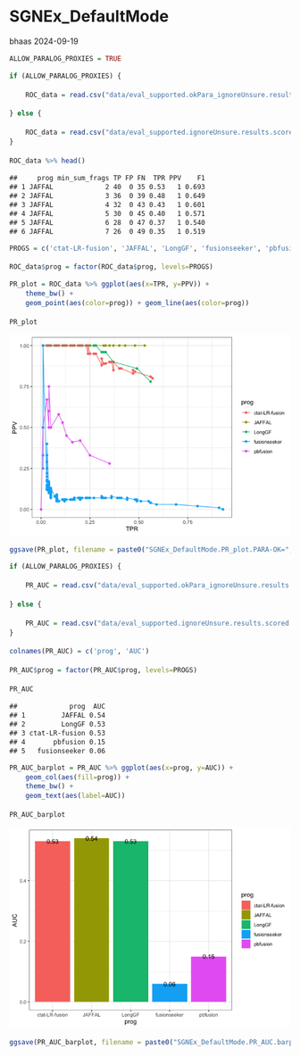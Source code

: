 SGNEx_DefaultMode
================
bhaas
2024-09-19

``` r
ALLOW_PARALOG_PROXIES = TRUE
```

``` r
if (ALLOW_PARALOG_PROXIES) { 

    ROC_data = read.csv("data/eval_supported.okPara_ignoreUnsure.results.scored.ROC", header=T, sep="\t")

} else {
    
    ROC_data = read.csv("data/eval_supported.ignoreUnsure.results.scored.ROC", header=T, sep="\t")
}

ROC_data %>% head()
```

    ##     prog min_sum_frags TP FP FN  TPR PPV    F1
    ## 1 JAFFAL             2 40  0 35 0.53   1 0.693
    ## 2 JAFFAL             3 36  0 39 0.48   1 0.649
    ## 3 JAFFAL             4 32  0 43 0.43   1 0.601
    ## 4 JAFFAL             5 30  0 45 0.40   1 0.571
    ## 5 JAFFAL             6 28  0 47 0.37   1 0.540
    ## 6 JAFFAL             7 26  0 49 0.35   1 0.519

``` r
PROGS = c('ctat-LR-fusion', 'JAFFAL', 'LongGF', 'fusionseeker', 'pbfusion')

ROC_data$prog = factor(ROC_data$prog, levels=PROGS)
```

``` r
PR_plot = ROC_data %>% ggplot(aes(x=TPR, y=PPV)) + 
    theme_bw() +
    geom_point(aes(color=prog)) + geom_line(aes(color=prog))

PR_plot
```

![](SGNEx_DefaultModes_files/figure-gfm/unnamed-chunk-4-1.png)<!-- -->

``` r
ggsave(PR_plot, filename = paste0("SGNEx_DefaultMode.PR_plot.PARA-OK=", ALLOW_PARALOG_PROXIES, ".svg"), height = 4, width=6 )
```

``` r
if (ALLOW_PARALOG_PROXIES) {
    
    PR_AUC = read.csv("data/eval_supported.okPara_ignoreUnsure.results.scored.PR.AUC", header=F, sep="\t")

} else {
    
    PR_AUC = read.csv("data/eval_supported.ignoreUnsure.results.scored.PR.AUC", header=F, sep="\t")
}
    
colnames(PR_AUC) = c('prog', 'AUC')

PR_AUC$prog = factor(PR_AUC$prog, levels=PROGS)

PR_AUC
```

    ##             prog  AUC
    ## 1         JAFFAL 0.54
    ## 2         LongGF 0.53
    ## 3 ctat-LR-fusion 0.53
    ## 4       pbfusion 0.15
    ## 5   fusionseeker 0.06

``` r
PR_AUC_barplot = PR_AUC %>% ggplot(aes(x=prog, y=AUC)) + 
    geom_col(aes(fill=prog)) + 
    theme_bw() +
    geom_text(aes(label=AUC))

PR_AUC_barplot 
```

![](SGNEx_DefaultModes_files/figure-gfm/unnamed-chunk-7-1.png)<!-- -->

``` r
ggsave(PR_AUC_barplot, filename = paste0("SGNEx_DefaultMode.PR_AUC.barplot.PARA-OK=", ALLOW_PARALOG_PROXIES, ".svg"), height=4, width=6 )
```
